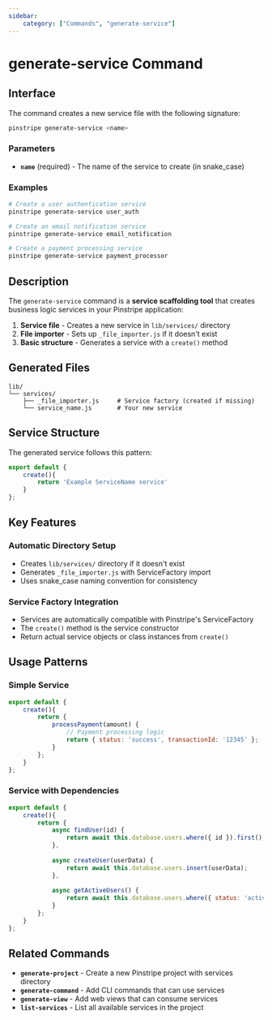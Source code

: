 ```yaml
---
sidebar:
    category: ["Commands", "generate-service"]
---
```

# generate-service Command

## Interface

The command creates a new service file with the following signature:

```bash
pinstripe generate-service <name>
```

### Parameters

- **`name`** (required) - The name of the service to create (in snake_case)

### Examples

```bash
# Create a user authentication service
pinstripe generate-service user_auth

# Create an email notification service
pinstripe generate-service email_notification

# Create a payment processing service
pinstripe generate-service payment_processor
```

## Description

The `generate-service` command is a **service scaffolding tool** that creates business logic services in your Pinstripe application:

1. **Service file** - Creates a new service in `lib/services/` directory
2. **File importer** - Sets up `_file_importer.js` if it doesn't exist
3. **Basic structure** - Generates a service with a `create()` method

## Generated Files

```
lib/
└── services/
    ├── _file_importer.js     # Service factory (created if missing)
    └── service_name.js       # Your new service
```

## Service Structure

The generated service follows this pattern:

```javascript
export default {
    create(){
        return 'Example ServiceName service'
    }
};
```

## Key Features

### Automatic Directory Setup
- Creates `lib/services/` directory if it doesn't exist
- Generates `_file_importer.js` with ServiceFactory import
- Uses snake_case naming convention for consistency

### Service Factory Integration
- Services are automatically compatible with Pinstripe's ServiceFactory
- The `create()` method is the service constructor
- Return actual service objects or class instances from `create()`

## Usage Patterns

### Simple Service
```javascript
export default {
    create(){
        return {
            processPayment(amount) {
                // Payment processing logic
                return { status: 'success', transactionId: '12345' };
            }
        };
    }
};
```

### Service with Dependencies
```javascript
export default {
    create(){
        return {
            async findUser(id) {
                return await this.database.users.where({ id }).first();
            },
            
            async createUser(userData) {
                return await this.database.users.insert(userData);
            },
            
            async getActiveUsers() {
                return await this.database.users.where({ status: 'active' }).all();
            }
        };
    }
};
```

## Related Commands

- **`generate-project`** - Create a new Pinstripe project with services directory
- **`generate-command`** - Add CLI commands that can use services
- **`generate-view`** - Add web views that can consume services
- **`list-services`** - List all available services in the project